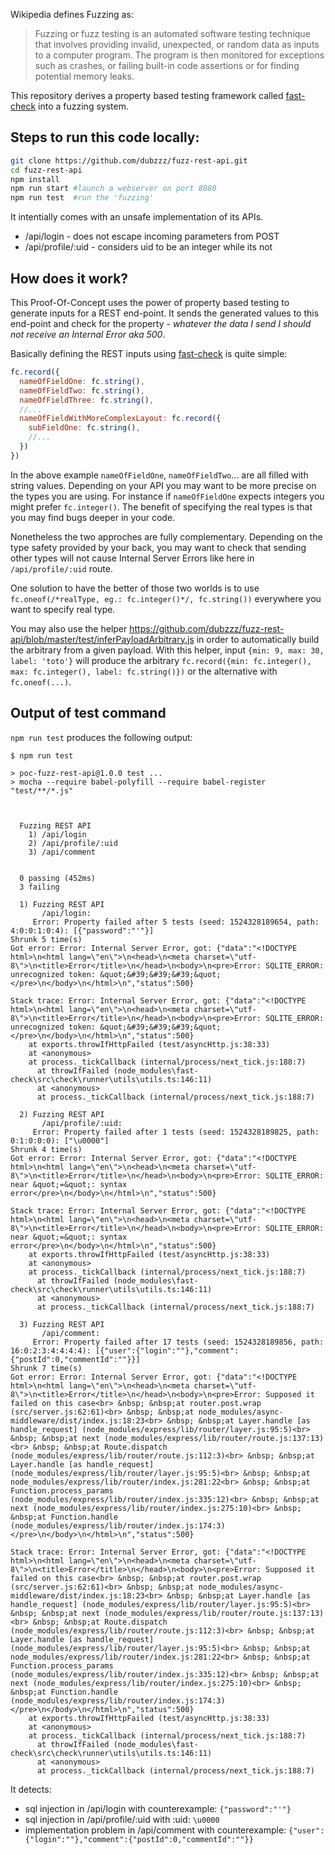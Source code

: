 Wikipedia defines Fuzzing as:

> Fuzzing or fuzz testing is an automated software testing technique that involves providing invalid, unexpected, or random data as inputs to a computer program.
> The program is then monitored for exceptions such as crashes, or failing built-in code assertions or for finding potential memory leaks.

This repository derives a property based testing framework called [fast-check](https://github.com/dubzzz/fast-check/) into a fuzzing system.

## Steps to run this code locally:

```sh
git clone https://github.com/dubzzz/fuzz-rest-api.git
cd fuzz-rest-api
npm install
npm run start #launch a webserver on port 8080
npm run test  #run the 'fuzzing'
```

It intentially comes with an unsafe implementation of its APIs.

- /api/login - does not escape incoming parameters from POST
- /api/profile/:uid - considers uid to be an integer while its not

## How does it work?

This Proof-Of-Concept uses the power of property based testing to generate inputs for a REST end-point.
It sends the generated values to this end-point and check for the property - _whatever the data I send I should not receive an Internal Error aka 500_.

Basically defining the REST inputs using [fast-check](https://github.com/dubzzz/fast-check/) is quite simple:
```js
fc.record({
  nameOfFieldOne: fc.string(),
  nameOfFieldTwo: fc.string(),
  nameOfFieldThree: fc.string(),
  //...
  nameOfFieldWithMoreComplexLayout: fc.record({
    subFieldOne: fc.string(),
    //...
  })
})
```

In the above example `nameOfFieldOne`, `nameOfFieldTwo`... are all filled with string values. Depending on your API you may want to be more precise on the types you are using. For instance if `nameOfFieldOne` expects integers you might prefer `fc.integer()`. The benefit of specifying the real types is that you may find bugs deeper in your code.

Nonetheless the two approches are fully complementary. Depending on the type safety provided by your back, you may want to check that sending other types will not cause Internal Server Errors like here in `/api/profile/:uid` route.

One solution to have the better of those two worlds is to use `fc.oneof(/*realType, eg.: fc.integer()*/, fc.string())` everywhere you want to specify real type.

You may also use the helper https://github.com/dubzzz/fuzz-rest-api/blob/master/test/inferPayloadArbitrary.js in order to automatically build the arbitrary from a given payload. With this helper, input `{min: 9, max: 30, label: 'toto'}` will produce the arbitrary `fc.record({min: fc.integer(), max: fc.integer(), label: fc.string()})` or the alternative with `fc.oneof(...)`.

## Output of test command

`npm run test` produces the following output:

```
$ npm run test

> poc-fuzz-rest-api@1.0.0 test ...
> mocha --require babel-polyfill --require babel-register "test/**/*.js"



  Fuzzing REST API
    1) /api/login
    2) /api/profile/:uid
    3) /api/comment


  0 passing (452ms)
  3 failing

  1) Fuzzing REST API
       /api/login:
     Error: Property failed after 5 tests (seed: 1524328189654, path: 4:0:0:1:0:4): [{"password":"'"}]
Shrunk 5 time(s)
Got error: Error: Internal Server Error, got: {"data":"<!DOCTYPE html>\n<html lang=\"en\">\n<head>\n<meta charset=\"utf-8\">\n<title>Error</title>\n</head>\n<body>\n<pre>Error: SQLITE_ERROR: unrecognized token: &quot;&#39;&#39;&#39;&quot;</pre>\n</body>\n</html>\n","status":500}

Stack trace: Error: Internal Server Error, got: {"data":"<!DOCTYPE html>\n<html lang=\"en\">\n<head>\n<meta charset=\"utf-8\">\n<title>Error</title>\n</head>\n<body>\n<pre>Error: SQLITE_ERROR: unrecognized token: &quot;&#39;&#39;&#39;&quot;</pre>\n</body>\n</html>\n","status":500}
    at exports.throwIfHttpFailed (test/asyncHttp.js:38:33)
    at <anonymous>
    at process._tickCallback (internal/process/next_tick.js:188:7)
      at throwIfFailed (node_modules\fast-check\src\check\runner\utils\utils.ts:146:11)
      at <anonymous>
      at process._tickCallback (internal/process/next_tick.js:188:7)

  2) Fuzzing REST API
       /api/profile/:uid:
     Error: Property failed after 1 tests (seed: 1524328189825, path: 0:1:0:0:0): ["\u0000"]
Shrunk 4 time(s)
Got error: Error: Internal Server Error, got: {"data":"<!DOCTYPE html>\n<html lang=\"en\">\n<head>\n<meta charset=\"utf-8\">\n<title>Error</title>\n</head>\n<body>\n<pre>Error: SQLITE_ERROR: near &quot;=&quot;: syntax error</pre>\n</body>\n</html>\n","status":500}

Stack trace: Error: Internal Server Error, got: {"data":"<!DOCTYPE html>\n<html lang=\"en\">\n<head>\n<meta charset=\"utf-8\">\n<title>Error</title>\n</head>\n<body>\n<pre>Error: SQLITE_ERROR: near &quot;=&quot;: syntax error</pre>\n</body>\n</html>\n","status":500}
    at exports.throwIfHttpFailed (test/asyncHttp.js:38:33)
    at <anonymous>
    at process._tickCallback (internal/process/next_tick.js:188:7)
      at throwIfFailed (node_modules\fast-check\src\check\runner\utils\utils.ts:146:11)
      at <anonymous>
      at process._tickCallback (internal/process/next_tick.js:188:7)

  3) Fuzzing REST API
       /api/comment:
     Error: Property failed after 17 tests (seed: 1524328189856, path: 16:0:2:3:4:4:4:4): [{"user":{"login":""},"comment":{"postId":0,"commentId":""}}]
Shrunk 7 time(s)
Got error: Error: Internal Server Error, got: {"data":"<!DOCTYPE html>\n<html lang=\"en\">\n<head>\n<meta charset=\"utf-8\">\n<title>Error</title>\n</head>\n<body>\n<pre>Error: Supposed it failed on this case<br> &nbsp; &nbsp;at router.post.wrap (src/server.js:62:61)<br> &nbsp; &nbsp;at node_modules/async-middleware/dist/index.js:18:23<br> &nbsp; &nbsp;at Layer.handle [as handle_request] (node_modules/express/lib/router/layer.js:95:5)<br> &nbsp; &nbsp;at next (node_modules/express/lib/router/route.js:137:13)<br> &nbsp; &nbsp;at Route.dispatch (node_modules/express/lib/router/route.js:112:3)<br> &nbsp; &nbsp;at Layer.handle [as handle_request] (node_modules/express/lib/router/layer.js:95:5)<br> &nbsp; &nbsp;at node_modules/express/lib/router/index.js:281:22<br> &nbsp; &nbsp;at Function.process_params (node_modules/express/lib/router/index.js:335:12)<br> &nbsp; &nbsp;at next (node_modules/express/lib/router/index.js:275:10)<br> &nbsp; &nbsp;at Function.handle (node_modules/express/lib/router/index.js:174:3)</pre>\n</body>\n</html>\n","status":500}

Stack trace: Error: Internal Server Error, got: {"data":"<!DOCTYPE html>\n<html lang=\"en\">\n<head>\n<meta charset=\"utf-8\">\n<title>Error</title>\n</head>\n<body>\n<pre>Error: Supposed it failed on this case<br> &nbsp; &nbsp;at router.post.wrap (src/server.js:62:61)<br> &nbsp; &nbsp;at node_modules/async-middleware/dist/index.js:18:23<br> &nbsp; &nbsp;at Layer.handle [as handle_request] (node_modules/express/lib/router/layer.js:95:5)<br> &nbsp; &nbsp;at next (node_modules/express/lib/router/route.js:137:13)<br> &nbsp; &nbsp;at Route.dispatch (node_modules/express/lib/router/route.js:112:3)<br> &nbsp; &nbsp;at Layer.handle [as handle_request] (node_modules/express/lib/router/layer.js:95:5)<br> &nbsp; &nbsp;at node_modules/express/lib/router/index.js:281:22<br> &nbsp; &nbsp;at Function.process_params (node_modules/express/lib/router/index.js:335:12)<br> &nbsp; &nbsp;at next (node_modules/express/lib/router/index.js:275:10)<br> &nbsp; &nbsp;at Function.handle (node_modules/express/lib/router/index.js:174:3)</pre>\n</body>\n</html>\n","status":500}
    at exports.throwIfHttpFailed (test/asyncHttp.js:38:33)
    at <anonymous>
    at process._tickCallback (internal/process/next_tick.js:188:7)
      at throwIfFailed (node_modules\fast-check\src\check\runner\utils\utils.ts:146:11)
      at <anonymous>
      at process._tickCallback (internal/process/next_tick.js:188:7)
```

It detects:
- sql injection in /api/login with counterexample: `{"password":"'"}`
- sql injection in /api/profile/:uid with :uid: `\u0000`
- implementation problem in /api/comment with counterexample: `{"user":{"login":""},"comment":{"postId":0,"commentId":""}}`

